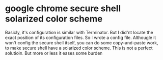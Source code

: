 # google chrome secure shell solarized color scheme

Basicly, it's configuration is similar with Terminator. But I did'nt
locate the exact position of its configuration files. So I wrote a
config file. Althougle it won't config the secure shell itself, you
can do some copy-and-paste work, to make secure shell have a
solarized color scheme. This is not a perfect solutioin. But more
or less it eases some burden

